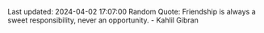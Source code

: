 Last updated: 2024-04-02 17:07:00
Random Quote: Friendship is always a sweet responsibility, never an opportunity. - Kahlil Gibran
